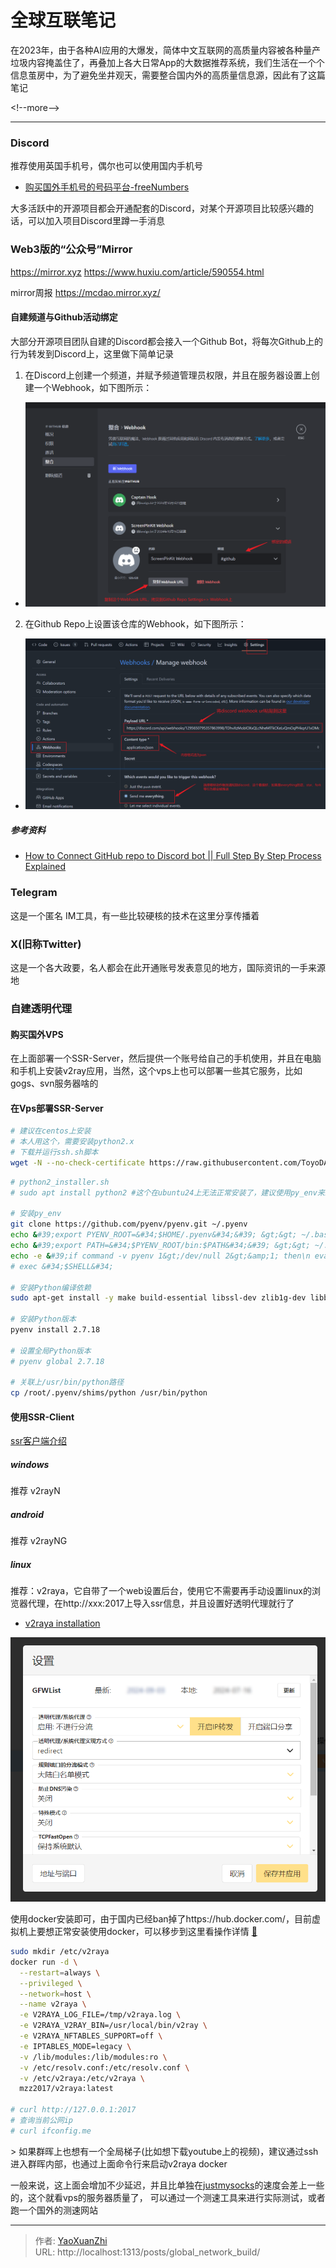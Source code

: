 # 全球互联笔记


在2023年，由于各种AI应用的大爆发，简体中文互联网的高质量内容被各种量产垃圾内容掩盖住了，再叠加上各大日常App的大数据推荐系统，我们生活在一个个信息茧房中，为了避免坐井观天，需要整合国内外的高质量信息源，因此有了这篇笔记

&lt;!--more--&gt;

---

### Discord
推荐使用英国手机号，偶尔也可以使用国内手机号
 - [购买国外手机号的号码平台-freeNumbers](https://sms-activate.org/cn/freeNumbers)

大多活跃中的开源项目都会开通配套的Discord，对某个开源项目比较感兴趣的话，可以加入项目Discord里蹲一手消息

### Web3版的“公众号”Mirror
https://mirror.xyz
https://www.huxiu.com/article/590554.html

mirror周报
https://mcdao.mirror.xyz/

#### 自建频道与Github活动绑定
大部分开源项目团队自建的Discord都会接入一个Github Bot，将每次Github上的行为转发到Discord上，这里做下简单记录

1. 在Discord上创建一个频道，并赋予频道管理员权限，并且在服务器设置上创建一个Webhook，如下图所示：
  - ![](/assets/2024-10-15/1728978400795.png)
2. 在Github Repo上设置该仓库的Webhook，如下图所示：
  - ![](/assets/2024-10-15/1728978781537.png)

##### 参考资料
 - [How to Connect GitHub repo to Discord bot || Full Step By Step Process Explained](https://www.youtube.com/watch?v=yK1NHfKkW-0)

### Telegram
这是一个匿名 IM工具，有一些比较硬核的技术在这里分享传播着

### X(旧称Twitter)
这是一个各大政要，名人都会在此开通账号发表意见的地方，国际资讯的一手来源地

### 自建透明代理
#### 购买国外VPS
在上面部署一个SSR-Server，然后提供一个账号给自己的手机使用，并且在电脑和手机上安装v2ray应用，当然，这个vps上也可以部署一些其它服务，比如gogs、svn服务器啥的

#### 在Vps部署SSR-Server
```sh
# 建议在centos上安装
# 本人用这个，需要安装python2.x
# 下载并运行ssh.sh脚本
wget -N --no-check-certificate https://raw.githubusercontent.com/ToyoDAdoubi/doubi/master/ssr.sh &amp;&amp; chmod &#43;x ssr.sh &amp;&amp; bash ssr.sh
```

```sh
# python2_installer.sh
# sudo apt install python2 #这个在ubuntu24上无法正常安装了，建议使用py_env来编译安装

# 安装py_env
git clone https://github.com/pyenv/pyenv.git ~/.pyenv
echo &#39;export PYENV_ROOT=&#34;$HOME/.pyenv&#34;&#39; &gt;&gt; ~/.bashrc
echo &#39;export PATH=&#34;$PYENV_ROOT/bin:$PATH&#34;&#39; &gt;&gt; ~/.bashrc
echo -e &#39;if command -v pyenv 1&gt;/dev/null 2&gt;&amp;1; then\n eval &#34;$(pyenv init -)&#34;\nfi&#39; &gt;&gt; ~/.bashrc
# exec &#34;$SHELL&#34;

# 安装Python编译依赖
sudo apt-get install -y make build-essential libssl-dev zlib1g-dev libbz2-dev libreadline-dev libsqlite3-dev wget curl llvm libncurses5-dev libncursesw5-dev xz-utils tk-dev libffi-dev liblzma-dev

# 安装Python版本
pyenv install 2.7.18

# 设置全局Python版本
# pyenv global 2.7.18

# 关联上/usr/bin/python路径
cp /root/.pyenv/shims/python /usr/bin/python
```

#### 使用SSR-Client
[ssr客户端介绍](https://clashv2ray.com/19945.html)

##### windows
推荐 v2rayN

##### android
推荐 v2rayNG

##### linux
推荐：v2raya，它自带了一个web设置后台，使用它不需要再手动设置linux的浏览器代理，在http://xxx:2017上导入ssr信息，并且设置好透明代理就行了
 - [v2raya installation](https://v2raya.org/en/docs/prologue/installation/docker/)

![](/assets/2024-09-09/1725892697051.png)


使用docker安装即可，由于国内已经ban掉了https://hub.docker.com/，目前虚拟机上要想正常安装使用docker，可以移步到这里看操作详情 [🤞](../debian_notes/#docker相关)

```sh
sudo mkdir /etc/v2raya
docker run -d \
  --restart=always \
  --privileged \
  --network=host \
  --name v2raya \
  -e V2RAYA_LOG_FILE=/tmp/v2raya.log \
  -e V2RAYA_V2RAY_BIN=/usr/local/bin/v2ray \
  -e V2RAYA_NFTABLES_SUPPORT=off \
  -e IPTABLES_MODE=legacy \
  -v /lib/modules:/lib/modules:ro \
  -v /etc/resolv.conf:/etc/resolv.conf \
  -v /etc/v2raya:/etc/v2raya \
  mzz2017/v2raya:latest

# curl http://127.0.0.1:2017
# 查询当前公网ip
# curl ifconfig.me
```

&gt; 如果群晖上也想有一个全局梯子(比如想下载youtube上的视频)，建议通过ssh进入群晖内部，也通过上面命令行来启动v2raya docker

一般来说，这上面会增加不少延迟，并且比单独在[justmysocks](https://justmysocks3.net/)的速度会差上一些的，这个就看vps的服务器质量了，
可以通过一个测速工具来进行实际测试，或者跑一个国外的测速网站

---

> 作者: [YaoXuanZhi](https://github.com/YaoXuanZhi)  
> URL: http://localhost:1313/posts/global_network_build/  

